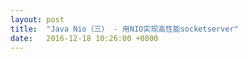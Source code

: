 ```yaml
---
layout: post
title:  "Java Nio（三） - 用NIO实现高性能socketserver"
date:   2016-12-18 10:26:00 +0800
---
```

